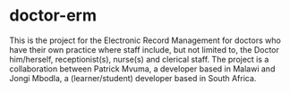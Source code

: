# doctor-erm
This is the project for the Electronic Record Management for doctors who have their own practice where staff include, but not limited to, the Doctor him/herself, receptionist(s), nurse(s) and clerical staff. 
The project is a collaboration between Patrick Mvuma, a developer based in Malawi and Jongi Mbodla, a (learner/student) developer based in South Africa.
